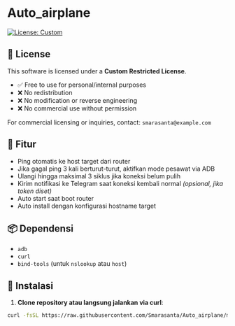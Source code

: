 # Auto_airplane

[![License: Custom](https://img.shields.io/badge/license-restricted-red)](./LICENSE)

## 🚫 License
This software is licensed under a **Custom Restricted License**.

- ✅ Free to use for personal/internal purposes  
- ❌ No redistribution  
- ❌ No modification or reverse engineering  
- ❌ No commercial use without permission

For commercial licensing or inquiries, contact: `smarasanta@example.com`

## 🔧 Fitur
- Ping otomatis ke host target dari router
- Jika gagal ping 3 kali berturut-turut, aktifkan mode pesawat via ADB
- Ulangi hingga maksimal 3 siklus jika koneksi belum pulih
- Kirim notifikasi ke Telegram saat koneksi kembali normal *(opsional, jika token diset)*
- Auto start saat boot router
- Auto install dengan konfigurasi hostname target

## 📦 Dependensi
- `adb`
- `curl`
- `bind-tools` (untuk `nslookup` atau `host`)

## 🚀 Instalasi

1. **Clone repository atau langsung jalankan via curl**:

```sh
curl -fsSL https://raw.githubusercontent.com/Smarasanta/Auto_airplane/main/install.sh | sh
